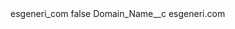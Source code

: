 <?xml version="1.0" encoding="UTF-8"?>
<CustomMetadata xmlns="http://soap.sforce.com/2006/04/metadata" xmlns:xsi="http://www.w3.org/2001/XMLSchema-instance" xmlns:xsd="http://www.w3.org/2001/XMLSchema">
    <label>esgeneri_com</label>
    <protected>false</protected>
    <values>
        <field>Domain_Name__c</field>
        <value xsi:type="xsd:string">esgeneri.com</value>
    </values>
</CustomMetadata>
